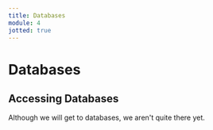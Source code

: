 ```yaml
---
title: Databases
module: 4
jotted: true
---
```


# Databases

## Accessing Databases

Although we will get to databases, we aren't quite there yet.